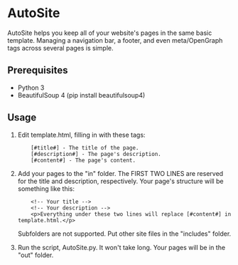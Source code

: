 # AutoSite
AutoSite helps you keep all of your website's pages in the same basic template. Managing a navigation bar, a footer, and even meta/OpenGraph tags across several pages is simple.
## Prerequisites
   - Python 3
   - BeautifulSoup 4 (pip install beautifulsoup4)
## Usage
1. Edit template.html, filling in with these tags:

           [#title#] - The title of the page.
           [#description#] - The page's description.
           [#content#] - The page's content.
           
2. Add your pages to the "in" folder.
      The FIRST TWO LINES are reserved for the title and description, respectively. Your page's structure will be something like this:
           
           <!-- Your title -->
           <!-- Your description -->
           <p>Everything under these two lines will replace [#content#] in template.html.</p>
              
    Subfolders are not supported. Put other site files in the "includes" folder.
3. Run the script, AutoSite.py. It won't take long. Your pages will be in the "out" folder.
